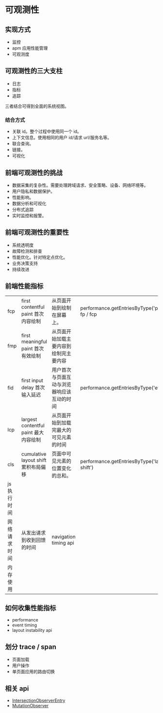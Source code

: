 # 可观测性

## 实现方式

- 监控
- apm 应用性能管理
- 可观测度

## 可观测性的三大支柱

- 日志
- 指标
- 追踪

三者结合可得到全面的系统视图。

### 结合方式

- 关联 id。整个过程中使用同一个 id。
- 上下文信息。使用相同的用户 id/请求 url/服务名等。
- 联合查询。
- 链接。
- 可视化

## 前端可观测性的挑战

- 数据采集的复杂性。需要处理跨域请求、安全策略、设备、网络环境等。
- 用户隐私和数据保护。
- 性能影响。
- 数据分析和可视化
- 分布式追踪
- 实时监控和报警。

## 前端可观测性的重要性

- 系统透明度
- 故障检测和排查
- 性能优化。针对特定点优化。
- 业务决策支持
- 持续改进

## 前端性能指标

|              |                                       |                                            |                                                |                                       |     |     |
| ------------ | ------------------------------------- | ------------------------------------------ | ---------------------------------------------- | ------------------------------------- | --- | --- |
| fcp          | first contentful paint 首次内容绘制   | 从页面开始到绘制在屏幕上。                 | performance.getEntriesByType('paint') fp / fcp | performance.timing 可获取各阶段的时间 |     |     |
| fmp          | first meaningful paint 首次有效绘制   | 从页面开始加载主要内容到绘制完主要内容     |                                                |                                       |     |     |
| fid          | first input delay 首次输入延迟        | 用户首次与页面互动与浏览器响应该互动的时间 | performance.getEntriesByType('event')          |                                       |     |     |
| lcp          | largest contentful paint 最大内容绘制 | 从页面开始到加载完最大的可见元素的时间     |                                                |                                       |     |     |
| cls          | cumulative layout shift 累积布局偏移  | 页面中可见元素的位置变化的总和。           | performance.getEntriesByType('layout-shift')   |                                       |     |     |
| js 执行时间  |                                       |                                            |                                                |                                       |     |     |
| 网络请求时间 | 从发出请求到收到回馈的时间            | navigation timing api                      |                                                |                                       |     |     |
| 内存使用     |                                       |                                            |                                                |                                       |     |     |

## 如何收集性能指标

- performance
- event timing
- layout instability api

## 划分 trace / span

- 页面加载
- 用户操作
- 单页面应用的路由切换

## 相关 api

- [IntersectionObserverEntry](/promote/observe/intersectionObserver.html)
- [MutationObserver](/promote/observe/mutationObserver.html)
